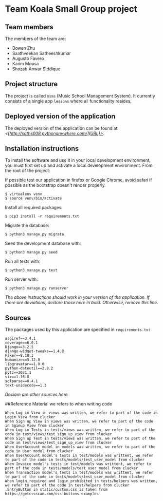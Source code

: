 # Team Koala Small Group project

## Team members
The members of the team are:
- Bowen Zhu
- Saathveekan Satheeshkumar
- Augusto Favero
- Karim Mousa
- Shozab Anwar Siddique

## Project structure
The project is called `msms` (Music School Management System).  It currently consists of a single app `lessons` where all functionality resides.

## Deployed version of the application
The deployed version of the application can be found at *<[http://saths008.pythonanywhere.com/](URL)>*.

## Installation instructions
To install the software and use it in your local development environment, you must first set up and activate a local development environment.  From the root of the project:

If possible test our application in firefox or Google Chrome, avoid safari if possible as the bootstrap doesn't render properly.

```
$ virtualenv venv
$ source venv/bin/activate
```

Install all required packages:

```
$ pip3 install -r requirements.txt
```

Migrate the database:

```
$ python3 manage.py migrate
```

Seed the development database with:

```
$ python3 manage.py seed
```

Run all tests with:
```
$ python3 manage.py test
```

Run server with:
```
$ python3 manage.py runserver
```

*The above instructions should work in your version of the application.  If there are deviations, declare those here in bold.  Otherwise, remove this line.*

## Sources
The packages used by this application are specified in `requirements.txt`
```
asgiref==3.4.1
coverage==6.0.1
Django==3.2.5
django-widget-tweaks==1.4.8
Faker==8.10.3
humanize==3.12.0
libgravatar==1.0.0
python-dateutil==2.8.2
pytz==2021.1
six==1.16.0
sqlparse==0.4.1
text-unidecode==1.3
```
*Declare are other sources here.*

##Reference
Material we refers to when writing code
```
When Log in View in views was written, we refer to part of the code in Login View from clucker
When Sign up View in views was written, we refer to part of the code in Sginup View from clucker
When Log in Tests in tests/views was written, we refer to part of the code in test/views/test_sign_up_view from clucker
When Sign up Test in tests/views was written, we refer to part of the code in test/views/test_sign_up_view from clucker
When UserAccount model in models was written, we refer to part of the code in User model from clucker
When UserAccount model's tests in test/models was writtent, we refer to part of the code in tests/models/test_user_model from clucker
When Invoice model's tests in test/models was writtent, we refer to part of the code in tests/models/test_user_model from clucker
When Transaction model's tests in test/models was writtent, we refer to part of the code in tests/models/test_user_model from clucker
When login_required and login_prohibited in tests/helpers was written, we refer to part of the code in test/helpers from clucker
.EntryButton in static/custom.css is taken from https://getcssscan.com/css-buttons-examples
```
